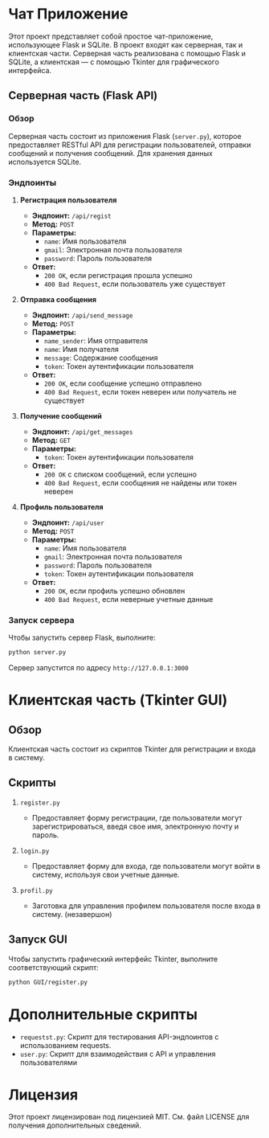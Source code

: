 # Чат Приложение

Этот проект представляет собой простое чат-приложение, использующее Flask и SQLite. В проект входят как серверная, так и клиентская части. Серверная часть реализована с помощью Flask и SQLite, а клиентская — с помощью Tkinter для графического интерфейса.

## Серверная часть (Flask API)

### Обзор

Серверная часть состоит из приложения Flask (`server.py`), которое предоставляет RESTful API для регистрации пользователей, отправки сообщений и получения сообщений. Для хранения данных используется SQLite.

### Эндпоинты

1. **Регистрация пользователя**
   - **Эндпоинт:** `/api/regist`
   - **Метод:** `POST`
   - **Параметры:**
     - `name`: Имя пользователя
     - `gmail`: Электронная почта пользователя
     - `password`: Пароль пользователя
   - **Ответ:** 
     - `200 OK`, если регистрация прошла успешно
     - `400 Bad Request`, если пользователь уже существует

2. **Отправка сообщения**
   - **Эндпоинт:** `/api/send_message`
   - **Метод:** `POST`
   - **Параметры:**
     - `name_sender`: Имя отправителя
     - `name`: Имя получателя
     - `message`: Содержание сообщения
     - `token`: Токен аутентификации пользователя
   - **Ответ:** 
     - `200 OK`, если сообщение успешно отправлено
     - `400 Bad Request`, если токен неверен или получатель не существует

3. **Получение сообщений**
   - **Эндпоинт:** `/api/get_messages`
   - **Метод:** `GET`
   - **Параметры:**
     - `token`: Токен аутентификации пользователя
   - **Ответ:**
     - `200 OK` с списком сообщений, если успешно
     - `400 Bad Request`, если сообщения не найдены или токен неверен

4. **Профиль пользователя**
   - **Эндпоинт:** `/api/user`
   - **Метод:** `POST`
   - **Параметры:**
     - `name`: Имя пользователя
     - `gmail`: Электронная почта пользователя
     - `password`: Пароль пользователя
     - `token`: Токен аутентификации пользователя
   - **Ответ:**
     - `200 OK`, если профиль успешно обновлен
     - `400 Bad Request`, если неверные учетные данные

### Запуск сервера

Чтобы запустить сервер Flask, выполните:

```bash
python server.py
```

Сервер запустится по адресу `http://127.0.0.1:3000`

# Клиентская часть (Tkinter GUI)

## Обзор 

Клиентская часть состоит из скриптов Tkinter для регистрации и входа в систему.

## Скрипты

1. `register.py`
    - Предоставляет форму регистрации, где пользователи могут зарегистрироваться, введя свое имя, электронную почту и пароль.

2. `login.py`
    - Предоставляет форму для входа, где пользователи могут войти в систему, используя свои учетные данные.

3. `profil.py`
    - Заготовка для управления профилем пользователя после входа в систему. (незавершон)

## Запуск GUI

Чтобы запустить графический интерфейс Tkinter, выполните соответствующий скрипт:
```bash
python GUI/register.py
```

# Дополнительные скрипты
- `requestst.py`: Скрипт для тестирования API-эндпоинтов с использованием requests.
- `user.py`: Скрипт для взаимодействия с API и управления пользователями

# Лицензия

Этот проект лицензирован под лицензией MIT. См. файл LICENSE для получения дополнительных сведений.